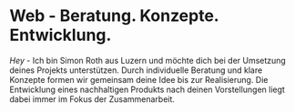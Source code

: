 # Web - Beratung. Konzepte. Entwicklung.
*Hey* - Ich bin Simon Roth aus Luzern und möchte dich bei der Umsetzung deines Projekts unterstützen. Durch individuelle Beratung und klare Konzepte formen wir gemeinsam deine Idee bis zur Realisierung. Die Entwicklung eines nachhaltigen Produkts nach deinen Vorstellungen liegt dabei immer im Fokus der Zusammenarbeit.
